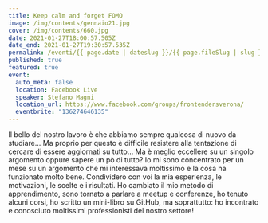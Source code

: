 ```yaml
---
title: Keep calm and forget FOMO
image: /img/contents/gennaio21.jpg
cover: /img/contents/660.jpg
date: 2021-01-27T18:00:57.505Z
date_end: 2021-01-27T19:30:57.535Z
permalink: /eventi/{{ page.date | dateslug }}/{{ page.fileSlug | slug }}/index.html
published: true
featured: true
event:
  auto_meta: false
  location: Facebook Live
  speaker: Stefano Magni
  location_url: https://www.facebook.com/groups/frontendersverona/
  eventbrite: "136274646135"
---
```

Il bello del nostro lavoro è che abbiamo sempre qualcosa di nuovo da studiare... Ma proprio per questo è difficile resistere alla tentazione di cercare di essere aggiornati su tutto... Ma è meglio eccellere su un singolo argomento oppure sapere un pò di tutto? Io mi sono concentrato per un mese su un argomento che mi interessava moltissimo e la cosa ha funzionato molto bene. Condividerò con voi la mia esperienza, le motivazioni, le scelte e i risultati. Ho cambiato il mio metodo di apprendimento, sono tornato a parlare a meetup e conferenze, ho tenuto alcuni corsi, ho scritto un mini-libro su GitHub, ma soprattutto: ho incontrato e conosciuto moltissimi professionisti del nostro settore!